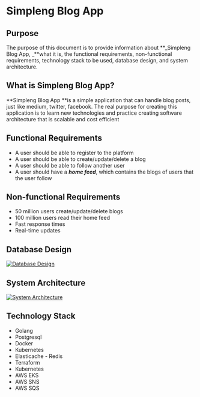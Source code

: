 # Simpleng Blog App

## Purpose
The purpose of this document is to provide information about **_Simpleng Blog App, _**what it is, the functional requirements, non-functional requirements, technology stack to be used, database design, and system architecture.

## What is Simpleng Blog App?
**Simpleng Blog App **is a simple application that can handle blog posts, just like medium, twitter, facebook. The real purpose for creating this application is to learn new technologies and practice creating software architecture that is scalable and cost efficient

## Functional Requirements
- A user should be able to register to the platform
- A user should be able to create/update/delete a blog
- A user should be able to follow another user
- A user should have a _**home feed**_, which contains the blogs of users that the user follow
## Non-functional Requirements
- 50 million users create/update/delete blogs
- 100 million users read their home feed
- Fast response times
- Real-time updates
## Database Design
[![Database Design](https://app.eraser.io/workspace/uFj0XfkrIEXLeRA9qaac/preview?elements=-wHSyNFibqALHvVjcz9u_Q&type=embed)](https://app.eraser.io/workspace/uFj0XfkrIEXLeRA9qaac?elements=-wHSyNFibqALHvVjcz9u_Q)

## System Architecture
[![System Architecture](https://app.eraser.io/workspace/uFj0XfkrIEXLeRA9qaac/preview?elements=ifXweAhWGEQ9a64IeugQ1Q&type=embed)](https://app.eraser.io/workspace/uFj0XfkrIEXLeRA9qaac?elements=ifXweAhWGEQ9a64IeugQ1Q)

## Technology Stack
- Golang
- Postgresql
- Docker
- Kubernetes
- Elasticache - Redis
- Terraform
- Kubernetes
- AWS EKS
- AWS SNS
- AWS SQS




